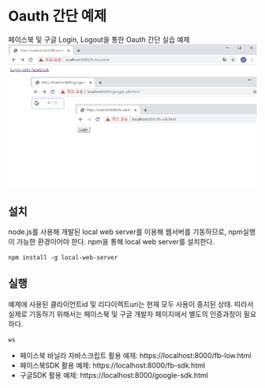 # Oauth 간단 예제
페이스북 및 구글 Login, Logout을 통한 Oauth 간단 실습 예제
![picture](oauth.png)

## 설치
node.js를 사용해 개발된 local web server를 이용해 웹서버를 기동하므로, npm실행이 가능한 환경이어야 한다.
npm을 통해 local web server를 설치한다.
```
npm install -g local-web-server
```
## 실행
예제에 사용된 클라이언트id 및 리다이렉트uri는 현재 모두 사용이 중지된 상태.
따라서 실제로 기동하기 위해서는 페이스북 및 구글 개발자 페이지에서 별도의 인증과정이 필요하다.
```
ws
```
- 페이스북 바닐라 자바스크립트 활용 예제: https://localhost:8000/fb-low.html
- 페이스북SDK 활용 예제: https://localhost:8000/fb-sdk.html
- 구글SDK 활용 예제: https://localhost:8000/google-sdk.html
